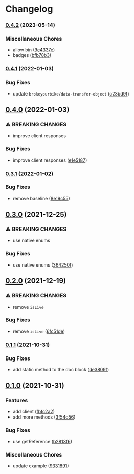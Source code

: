 # Changelog

### [0.4.2](https://www.github.com/brokeyourbike/fidelity-bank-api-client-php/compare/v0.4.1...v0.4.2) (2023-05-14)


### Miscellaneous Chores

* allow bin ([9c4337e](https://www.github.com/brokeyourbike/fidelity-bank-api-client-php/commit/9c4337e3fa7db7310933126eed2325df83eb471b))
* badges ([bfb78b3](https://www.github.com/brokeyourbike/fidelity-bank-api-client-php/commit/bfb78b367f08d45207663a6f125e34420fed2bbf))

### [0.4.1](https://www.github.com/brokeyourbike/fidelity-bank-api-client-php/compare/v0.4.0...v0.4.1) (2022-01-03)


### Bug Fixes

* update `brokeyourbike/data-transfer-object` ([c23bd9f](https://www.github.com/brokeyourbike/fidelity-bank-api-client-php/commit/c23bd9fe03c72fa9d8ccbafe37722b64dfa51c1f))

## [0.4.0](https://www.github.com/brokeyourbike/fidelity-bank-api-client-php/compare/v0.3.1...v0.4.0) (2022-01-03)


### ⚠ BREAKING CHANGES

* improve client responses

### Bug Fixes

* improve client responses ([e1e5187](https://www.github.com/brokeyourbike/fidelity-bank-api-client-php/commit/e1e51873159af411bbc50068caec3aaf000db8a2))

### [0.3.1](https://www.github.com/brokeyourbike/fidelity-bank-api-client-php/compare/v0.3.0...v0.3.1) (2022-01-02)


### Bug Fixes

* remove baseline ([8e19c55](https://www.github.com/brokeyourbike/fidelity-bank-api-client-php/commit/8e19c553f7d2c752e2bf60d85fd07dd007cf7e1b))

## [0.3.0](https://www.github.com/brokeyourbike/fidelity-bank-api-client-php/compare/v0.2.0...v0.3.0) (2021-12-25)


### ⚠ BREAKING CHANGES

* use native enums

### Bug Fixes

* use native enums ([364250f](https://www.github.com/brokeyourbike/fidelity-bank-api-client-php/commit/364250ff0e1b44a54a4b484402e9948cde0d51b2))

## [0.2.0](https://www.github.com/brokeyourbike/fidelity-bank-api-client-php/compare/v0.1.1...v0.2.0) (2021-12-19)


### ⚠ BREAKING CHANGES

* remove `isLive`

### Bug Fixes

* remove `isLive` ([6fc51de](https://www.github.com/brokeyourbike/fidelity-bank-api-client-php/commit/6fc51dea9a004268dc3aca4cf2ced5a4a001cecf))

### [0.1.1](https://www.github.com/brokeyourbike/fidelity-bank-api-client-php/compare/v0.1.0...v0.1.1) (2021-10-31)


### Bug Fixes

* add static method to the doc block ([de3809f](https://www.github.com/brokeyourbike/fidelity-bank-api-client-php/commit/de3809fde0faf4d0242522397082ce0542b6e1e7))

## [0.1.0](https://www.github.com/brokeyourbike/fidelity-bank-api-client-php/compare/v0.0.1...v0.1.0) (2021-10-31)


### Features

* add client ([fbfc2a2](https://www.github.com/brokeyourbike/fidelity-bank-api-client-php/commit/fbfc2a2863b4141e49e8f511e18c3c6f8a198dea))
* add more methods ([3f54d56](https://www.github.com/brokeyourbike/fidelity-bank-api-client-php/commit/3f54d56adb2365d4efbb079ae2d27315811f6299))


### Bug Fixes

* use getReference ([b2813f6](https://www.github.com/brokeyourbike/fidelity-bank-api-client-php/commit/b2813f69337d9719de45152169c2bff6fc84ad52))


### Miscellaneous Chores

* update example ([9331891](https://www.github.com/brokeyourbike/fidelity-bank-api-client-php/commit/9331891d439cb8851c5120c73e13db483687027b))
